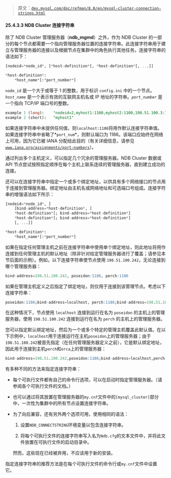 > 原文：[`dev.mysql.com/doc/refman/8.0/en/mysql-cluster-connection-strings.html`](https://dev.mysql.com/doc/refman/8.0/en/mysql-cluster-connection-strings.html)

#### 25.4.3.3 NDB Cluster 连接字符串

除了 NDB Cluster 管理服务器（**ndb_mgmd**）之外，作为 NDB Cluster 的一部分的每个节点都需要一个指向管理服务器位置的连接字符串。此连接字符串用于建立与管理服务器的连接以及根据节点在集群中的角色执行其他任务。连接字符串的语法如下：

```sql
[nodeid=*node_id*, ]*host-definition*[, *host-definition*[, ...]]

*host-definition*:
    *host_name*[:*port_number*]
```

`node_id` 是一个大于或等于 1 的整数，用于标识 `config.ini` 中的一个节点。*`host_name`* 是一个表示有效的互联网主机名或 IP 地址的字符串。*`port_number`* 是一个指向 TCP/IP 端口号的整数。

```sql
example 1 (long):    "nodeid=2,myhost1:1100,myhost2:1100,198.51.100.3:1200"
example 2 (short):   "myhost1"
```

如果连接字符串中未提供任何值，则`localhost:1186`将用作默认连接字符串值。如果连接字符串中省略了*`port_num`*，则默认端口为 1186。该端口应始终在网络上可用，因为它已被 IANA 分配给此目的（有关详细信息，请参见[`www.iana.org/assignments/port-numbers`](http://www.iana.org/assignments/port-numbers)）。

通过列出多个主机定义，可以指定几个冗余的管理服务器。NDB Cluster 数据或 API 节点尝试按照指定顺序在每个主机上联系连续的管理服务器，直到建立成功的连接。

还可以在连接字符串中指定一个或多个绑定地址，以供具有多个网络接口的节点用于连接到管理服务器。绑定地址由主机名或网络地址和可选端口号组成。连接字符串的增强语法如下所示：

```sql
[nodeid=*node_id*, ]
    [bind-address=*host-definition*, ]
    *host-definition*[; bind-address=*host-definition*]
    *host-definition*[; bind-address=*host-definition*]
    [, ...]]

*host-definition*:
    *host_name*[:*port_number*]
```

如果在指定任何管理主机之前在连接字符串中使用单个绑定地址，则此地址将用作连接到任何管理主机的默认地址（除非针对给定管理服务器进行了覆盖；请参见本节后面的示例）。例如，以下连接字符串使节点使用 `198.51.100.242`，无论连接到哪个管理服务器：

```sql
bind-address=198.51.100.242, poseidon:1186, perch:1186
```

如果在管理主机定义之后指定了绑定地址，则仅用于连接到该管理节点。考虑以下连接字符串：

```sql
poseidon:1186;bind-address=localhost, perch:1186;bind-address=198.51.100.242
```

在这种情况下，节点使用 `localhost` 连接到运行在名为 `poseidon` 的主机上的管理服务器，使用 `198.51.100.242` 连接到运行在名为 `perch` 的主机上的管理服务器。

您可以指定默认绑定地址，然后为一个或多个特定的管理主机覆盖此默认值。在以下示例中，`localhost`用于连接运行在主机`poseidon`上的管理服务器；由于`198.51.100.242`被首先指定（在任何管理服务器定义之前），它是默认绑定地址，因此用于连接到主机`perch`和`orca`上的管理服务器：

```sql
bind-address=198.51.100.242,poseidon:1186;bind-address=localhost,perch:1186,orca:2200
```

有多种不同的方法来指定连接字符串：

+   每个可执行文件都有自己的命令行选项，可以在启动时指定管理服务器。（请参阅各个可执行文件的文档。）

+   也可以通过将其放置在管理服务器的`my.cnf`文件中的`[mysql_cluster]`部分中，一次性为集群中的所有节点设置连接字符串。

+   为了向后兼容，还有另外两个选项可用，使用相同的语法：

    1.  设置`NDB_CONNECTSTRING`环境变量以包含连接字符串。

    1.  将每个可执行文件的连接字符串写入名为`Ndb.cfg`的文本文件中，并将此文件放置在可执行文件的启动目录中。

    然而，这些现在已经被弃用，不应该用于新的安装。

指定连接字符串的推荐方法是在每个可执行文件的命令行或`my.cnf`文件中设置它。
